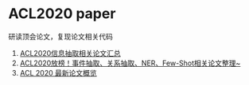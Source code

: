 # ACL2020 paper 

研读顶会论文，复现论文相关代码

1. [ACL2020信息抽取相关论文汇总](https://zhuanlan.zhihu.com/p/142408584)
2. [ACL2020放榜！事件抽取、关系抽取、NER、Few-Shot相关论文整理~](https://zhuanlan.zhihu.com/p/142159870)
3. [ACL 2020 最新论文概览](https://zhuanlan.zhihu.com/p/127062292)